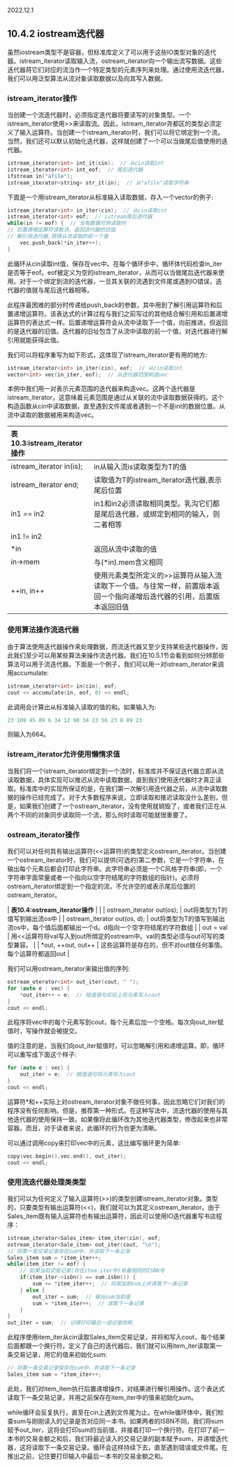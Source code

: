 2022.12.1



## 10.4.2 iostream迭代器
虽然iostream类型不是容器，但标准库定义了可以用于这些IO类型对象的迭代器。istream_iterator读取输入流，ostream_iterator向一个输出流写数据。这些迭代器蒋它们对应的流当作一个特定类型的元素序列来处理。通过使用流迭代器，我们可以用泛型算法从流对象读取数据以及向其写入数据。

### istream_iterator操作
当创建一个流迭代器时，必须指定迭代器将要读写的对象类型。一个istream_iterator使用>>来读取流。因此，istream_iterator尧都区的类型必须定义了输入运算符。当创建一个istream_iterator时，我们可以将它绑定到一个流。当然，我们还可以默认初始化迭代器，这样就创建了一个可以当做尾后值使用的迭代器。

```c++
istream_iterator<int> int_it(cin);  // 从cin读取int
istream_iterator<int> int_eof;  // 尾后迭代器
ifstream in("afile");
istream_iterator<string> str_it(in);  // 从"afile"读取字符串
```

下面是一个用istream_iterator从标准输入读取数据，存入一个vector的例子:

```c++
istream_iterator<int> in_iter(cin);  // 从cin读取int
istream_iterator<int> eof;  // istream尾后迭代器
while(in != eof) {  // 当有数据可供读取时
// 后置递增运算符读取流，返回迭代器的旧值
// 解引用迭代器,获得从流读取的前一个值
    vec.push_back(*in_iter++);
}
```

此循环从cin读取int值，保存在vec中。在每个循环步中，循环体代码检查in_iter是否等于eof。eof被定义为空的istream_iterator，从而可以当做尾后迭代器来使用。对于一个绑定到流的迭代器，一旦其关联的流遇到文件尾或遇到IO错误，迭代器的值就与尾后迭代器相等。

此程序最困难的部分时传递给push_back的参数，其中用到了解引用运算符和后置递增运算符。该表达式的计算过程与我们之前写过的其他结合解引用和后置递增运算符的表达式一样。后置递增运算符会从流中读取下一个值，向前推进，但返回的是迭代器的旧值。迭代器的旧址包含了从流中读取的前一个值，对迭代器进行解引用就能获得此值。

我们可以将程序重写为如下形式，这体现了istream_iterator更有用的地方:

```c++
istream_iterator<int> in_iter(cin), eof;  // 从cin读取int
vector<int> vec(in_iter, eof);  // 从迭代器范围构造vec
```

本例中我们用一对表示元素范围的迭代器来构造vec。这两个迭代器是istream_iterator，这意味着元素范围是通过从关联的流中读取数据获得的。这个构造函数从cin中读取数据，直至遇到文件尾或者遇到一个不是int的数据位置。从流中读取的数据被用来构造vec。

| **表10.3:istream_iterator操作** |  |
|:- |:- |
| istream_iterator<T> in(is); | in从输入流is读取类型为T的值 |
| istream_iterator<T> end; | 读取值为T的istream_iterator迭代器,表示尾后位置 |
| in1 == in2 | in1和in2必须读取相同类型。乳沟它们都是尾后迭代器，或绑定到相同的输入，则二者相等 |
| in1 != in2 |  |
| *in | 返回从流中读取的值 |
| in->mem | 与(*in).mem含义相同 |
| ++in, in++ | 使用元素类型所定义的>>运算符从输入流读取下一个值。与往常一样，前置版本返回一个指向递增后迭代器的引用，后置版本返回旧值 |

### 使用算法操作流迭代器
由于算法使用迭代器操作来处理数据，而流迭代器又至少支持某些迭代器操作，因此我们至少可以用某些算法来操作流迭代器。我们在10.5.1节会看到如何分辨那些算法可以用于流迭代器。下面是一个例子，我们可以用一对istream_iterator来调用accumulate:

```c++
istream_iterator<int> in(cin), eof;
cout << accumulate(in, eof, 0) << endl;
```

此调用会计算出从标准输入读取的值的和。如果输入为:

```c++
23 109 45 89 6 34 12 90 34 23 56 23 8 89 23
```

则输入为664。

### istream_iterator允许使用懒惰求值
当我们将一个istream_iterator绑定到一个流时，标准库并不保证迭代器立即从流读取数据，具体实现可以推迟从流中读取数据，直到我们使用迭代器时才真正读取。标准库中的实现所保证的是，在我们第一次解引用迭代器之前，从流中读取数据的操作已经完成了。对于大多数程序来说，立即读取和推迟读取没什么差别，但是，如果我们创建了一个ostream_iterator，没有使用就销毁了，或者我们正在从两个不同的对象同步读取同一个流，那么何时读取可能就很重要了。

### ostream_iterator操作
我们可以对任何具有输出运算符(<<运算符)的类型定义ostream_iterator。当创建一个ostream_iterator时，我们可以提供(可选的)第二参数，它是一个字符串，在输出每个元素后都会打印此字符串。此字符串必须是一个C风格字符串(即，一个字符串字面常量或者一个指向以空字符结尾的字符数组的指针)。必须将ostream_iterator绑定到一个指定的流，不允许空的或表示尾后位置的ostream_iterator。

| **表10.4:ostream_iterator操作** |  |
| ostream_iterator<T> out(os); | out将类型为T的值写到输出流os中 |
| ostream_iterator<T> out(os, d); | out将类型为T的值写到输出流os中，每个值后面都输出一个d。d指向一个空字符结尾的字符数组 |
| out = val | 用<<运算符将val写入到out所绑定的ostream中。val的类型必须与out可写的类型兼容。 |
| *out, ++out, out++ | 这些运算符是存在的，但不对out做任何事情。每个运算符都返回out |

我们可以用ostream_iterator来输出值的序列:

```c++
ostream_oterator<int> out_iter(cout, " ");
for (auto e : vec) {
    *out_iter++ = e;  // 赋值语句实际上将元素写入cout
}
cout << endl;
```

此程序将vec中的每个元素写到cout，每个元素后加一个空格。每次向out_iter赋值时，写操作就会被提交。

值的注意的是，当我们向out_iter赋值时，可以忽略解引用和递增运算。即，循环可以重写成下面这个样子:

```c++
for (auto e : vec) {
    out_iter = e;  // 赋值语句将元素写入cout
}
cout << endl;
```

运算符*和++实际上对ostream_iterator对象不做任何事，因此忽略它们对我们的程序没有任何影响。但是，推荐第一种形式。在这种写法中，流迭代器的使用与其他迭代器的使用保持一致。如果像将此循环改为其他迭代器类型，修改起来也非常容器。而且，对于读者来说，此循环的行为也更为清晰。

可以通过调用copy来打印vec中的元素，这比编写循环更为简单:

```c++
copy(vec.begin(),vec.end(), out_iter);
cout << endl;
```

### 使用流迭代器处理类类型
我们可以为任何定义了输入运算符(>>)的类型创建istream_iterator对象。类型的，只要类型有输出运算符(<<)，我们就可以为其定义ostream_iterator。由于Sales_item既有输入运算符也有输出运算符，因此可以使用IO迭代器重写书店程序：

```c++
istream_iterator<Sales_item> item_iter(cin), eof;
ostream_iterator<Sale_item> out_iter(cout, "\n");
// 将第一笔交易记录存在sum中，并读取下一条记录
Sales_item sum = *item_iter++;
while(item_iter != eof) {
    // 如果当前交易记录(存在item_iter中)有着相同的ISBN号
    if(item_iter->isbn() == sum.isbn()) {
        sum += *item_iter++;  // 将其加到sum上并读取下一条记录
    } else {
        out_iter = sum;  // 输出sum当前值
        sum = *item_iter++;  // 读取下一条记录
    }
}
out_iter = sum;  // 记得打印最后一组记录的和
```

此程序使用item_iter从cin读取Sales_item交易记录，并将和写入cout，每个结果后面都跟一个换行符。定义了自己的迭代器后，我们就可以用item_iter读取第一条交易记录，用它的值来初始化sum:

```c++
// 将第一条交易记录保存在sum中，并读取下一条记录
Sales_item sum = *item_iter++;
```

此处，我们对item_item执行后置递增操作，对结果进行解引用操作。这个表达式读取下一条交易记录，并用之前保存在item_iter中的值来初始化sum。

while循环会反复执行，直至在cin上遇到文件尾为止。在while循环体中，我们检查sum与刚刚读入的记录是否对应同一本书。如果两者的ISBN不同，我们将sum赋予out_iter，这将会打印sum的当前值，并接着打印一个换行符。在打印了前一本书的交易金额之和后，我们将最近读入的交易记录的副本赋予sum，并递增迭代器，这将读取下一条交易记录。循环会这样持续下去，直至遇到错误或文件尾。在推出之前，记住要打印输入中最后一本书的交易金额之和。
